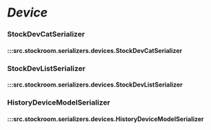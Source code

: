 # ***Device***

### StockDevCatSerializer
#### :::src.stockroom.serializers.devices.StockDevCatSerializer

### StockDevListSerializer
#### :::src.stockroom.serializers.devices.StockDevListSerializer

### HistoryDeviceModelSerializer
#### :::src.stockroom.serializers.devices.HistoryDeviceModelSerializer
